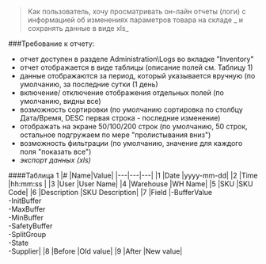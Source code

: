 > Как пользователь, хочу просматривать он-лайн отчеты (логи) с информацией об изменениях параметров товара на складе _ и сохранять данные в виде xls_

###Требование к отчету:
- отчет доступен в разделе Administration\Logs во вкладке "Inventory"
- отчет отображается в виде таблицы (описание полей см. Таблицу 1) 
- данные отображаются за период, который указывается вручную (по умолчанию, за последние сутки (1 день)
- включение/ отключение отображения отдельных полей (по умолчанию, видны все)
- возможность сортировки (по умолчанию сортировка по столбцу Дата/Время, DESC первая строка - последние изменение)
- отображать на экране 50/100/200 строк (по умолчанию, 50 строк, остальное подгружаем по мере "пролистывания вниз")
- возможность фильтрации (по умолчанию, значение для каждого поля "показать все")
- _экспорт данных (xls)_

####Таблица 1
|# |Name|Value|
|---|---|---|
|1 |Date |yyyy-mm-dd|
|2 |Time |hh:mm:ss |
|3 |User |User Name|
|4 |Warehouse |WH Name|
|5 |SKU |SKU Code|
|6 |Description |SKU Description|
|7 |Field |-BufferValue<br>-InitBuffer<br>-MaxBuffer<br>-MinBuffer<br> -SafetyBuffer<br>-SplitGroup<br>-State<br>-Supplier|
|8 |Before |Old value|
|9 |After |New value|






